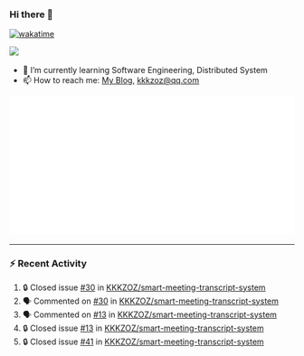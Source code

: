### Hi there 👋

[![wakatime](https://wakatime.com/badge/user/3d3cd454-4851-419e-ab98-0f85a4d69dbf.svg)](https://wakatime.com/@3d3cd454-4851-419e-ab98-0f85a4d69dbf)

![](https://komarev.com/ghpvc/?username=kkkzoz&color=green)

- 🌱 I’m currently learning Software Engineering, Distributed System
- 📫 How to reach me: [My Blog](https://blog.kkkzoz.top/), <kkkzoz@qq.com>

![](https://raw.githubusercontent.com/kkkzoz/github-stats/actions_branch/generated_images/languages.svg)

---

### :zap: Recent Activity

<!--START_SECTION:activity-->
1. 🔒 Closed issue [#30](https://github.com/KKKZOZ/smart-meeting-transcript-system/issues/30) in [KKKZOZ/smart-meeting-transcript-system](https://github.com/KKKZOZ/smart-meeting-transcript-system)
2. 🗣 Commented on [#30](https://github.com/KKKZOZ/smart-meeting-transcript-system/issues/30#issuecomment-2597339950) in [KKKZOZ/smart-meeting-transcript-system](https://github.com/KKKZOZ/smart-meeting-transcript-system)
3. 🗣 Commented on [#13](https://github.com/KKKZOZ/smart-meeting-transcript-system/issues/13#issuecomment-2597337088) in [KKKZOZ/smart-meeting-transcript-system](https://github.com/KKKZOZ/smart-meeting-transcript-system)
4. 🔒 Closed issue [#13](https://github.com/KKKZOZ/smart-meeting-transcript-system/issues/13) in [KKKZOZ/smart-meeting-transcript-system](https://github.com/KKKZOZ/smart-meeting-transcript-system)
5. 🔒 Closed issue [#41](https://github.com/KKKZOZ/smart-meeting-transcript-system/issues/41) in [KKKZOZ/smart-meeting-transcript-system](https://github.com/KKKZOZ/smart-meeting-transcript-system)
<!--END_SECTION:activity-->

<!--
**KKKZOZ/KKKZOZ** is a ✨ _special_ ✨ repository because its `README.md` (this file) appears on your GitHub profile.

Here are some ideas to get you started:

- 🔭 I’m currently working on ...
- 🌱 I’m currently learning ...
- 👯 I’m looking to collaborate on ...
- 🤔 I’m looking for help with ...
- 💬 Ask me about ...
- 📫 How to reach me: ...
- 😄 Pronouns: ...
- ⚡ Fun fact: ...
-->

